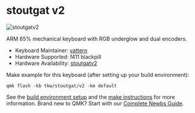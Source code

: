# stoutgat v2

![stoutgatv2](https://i.imgur.com/CCiP2Ffl.jpg)

ARM 65% mechanical keyboard with RGB underglow and dual encoders.

* Keyboard Maintainer: [vattern](https://github.com/vattern)
* Hardware Supported: f411 blackpill
* Hardware Availability: [stoutgatv2](https://github.com/vattern/stoutgatv2)

Make example for this keyboard (after setting up your build environment):

    qmk flash -kb tkw/stoutgat/v2 -km default

See the [build environment setup](https://docs.qmk.fm/#/getting_started_build_tools) and the [make instructions](https://docs.qmk.fm/#/getting_started_make_guide) for more information. Brand new to QMK? Start with our [Complete Newbs Guide](https://docs.qmk.fm/#/newbs).
